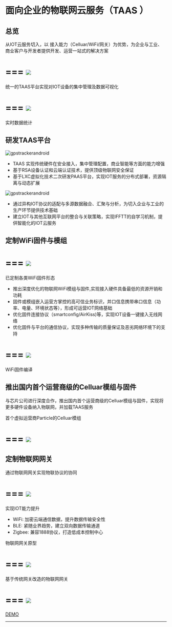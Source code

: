 # 面向企业的物联网云服务（TAAS ）

## 总览

从IOT云服务切入，以 接入能力（Celluar/WiFi/网关）为优势，为企业与工业、商业客户与开发者提供开发、运营一站式的解决方案



===
<img   src="http://7xjtgq.com1.z0.glb.clouddn.com/all.jpg" />
===

统一的TAAS平台实现对IOT设备的集中管理及数据可视化


===
<img   src="http://7xjtgq.com1.z0.glb.clouddn.com/data1.gif" />
===

实时数据统计

## 研发TAAS平台 


![gpstrackerandroid](http://7xjtgq.com1.z0.glb.clouddn.com/paas.png)


* TAAS 实现传统硬件在安全接入，集中管理配置，商业智能等方面的能力增强
* 基于RSA设备认证和云端认证技术，提供顶级物联网安全保证 
* 基于LXC虚拟化技术二次研发PAAS平台，实现IOT服务的分布式部署，资源隔离与动态扩展


![gpstrackerandroid](http://7xjtgq.com1.z0.glb.clouddn.com/node-red.png)


* 通过异构IOT协议的适配与多源数据融合、汇聚与分析，为切入企业与工业的生产环节提供技术基础
* 建立IOT与其他互联网平台的整合与关联策略，实现IFFTT的自学习机制，提供智能化的IOT云服务



## 定制WiFi固件与模组


===
<img   src="http://7xjtgq.com1.z0.glb.clouddn.com/wifi.jpg" />
===

已定制各类WiFi固件形态


* 推出深度优化的物联网WiFi模组与固件,实现接入硬件具备最低的资源开销和功耗
* 固件或模组嵌入运营方掌控的高可信业务标识，并口信息携带串口信息（功率、电量、环境状态等），形成可运营IOT网络基础
* 优化固件连接协议（smartconfig/AirKiss)等，实现IOT设备一键接入无线网络
* 优化固件与平台的通信协议，实现多种传输的质量保证及恶劣网络环境下的支持



===
<img   src="http://7xjtgq.com1.z0.glb.clouddn.com/make2.gif" />
===
WiFi固件编译


## 推出国内首个运营商级的Celluar模组与固件


与芯片公司进行深度合作，推出国内首个运营商级的Celluar模组与固件，实现将更多硬件设备纳入物联网，并加载TAAS服务 


首个虚拟运营商Particle的Celluar模组

===
<img   src="http://7xjtgq.com1.z0.glb.clouddn.com/meitu2.jpg" />
===



## 定制物联网网关


通过物联网网关实现物联协议的协同

===
<img   src="http://7xjtgq.com1.z0.glb.clouddn.com/gateway.png" />
===


实现IOT能力提升

* WiFi: 加密云端通信数据，提升数据传输安全性
* BLE: 紧随业界趋势，建立双向数据传输通道
* Zigbee: 兼容1888协议，打造低成本控制中心



物联网网关原型

===
<img   src="http://7xjtgq.com1.z0.glb.clouddn.com/wulian.png" />
===


基于传统网关改造的物联网网关

===
<img   src="http://7xjtgq.com1.z0.glb.clouddn.com/zigbee.png" />
===




[DEMO][1]



----------


[1]: http://117.34.78.204/ivmartel/viewers/static/index.html?input=http%3A%2F%2Fx.babymri.org%2F%3Fkey%3D53320924%26key%3D53321068%26key%3D53322843%26key%3D53322987%26key%3D53323131&dwvReplaceMode=void


